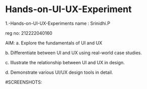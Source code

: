 # Hands-on-UI-UX-Experiment
1.-Hands-on-UI-UX-Experiments
name : Srinidhi.P 

reg no: 212222040160

AIM:
a. Explore the fundamentals of UI and UX

b. Differentiate between UI and UX using real-world case studies.

c. Illustrate the relationship between UI and UX in design.

d. Demonstrate various UI/UX design tools in detail.

#SCREENSHOTS:


